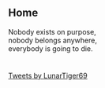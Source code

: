 <script src="/assets/js/hash-redirect.js"></script>
<h2>Home</h2>
<p>Nobody exists on purpose,<br>nobody belongs anywhere,<br>everybody is going to die.</p>
<hr style="height:10px; visibility:hidden;">
<a class='twitter-timeline' data-width='315' data-height='500' data-theme='dark' data-link-color='#19CF86' href='https://twitter.com/LunarTiger69'>Tweets by LunarTiger69</a> <script async src='https://platform.twitter.com/widgets.js' charset='utf-8'></script>
<iframe id="musicembed" allow="autoplay; encrypted-media" style="max-width:100%;height:128px;width:350px;border: 0px" allowfullscreen  data-parent="depreciated"></iframe>
<script src="https://www.gstatic.com/firebasejs/5.1.0/firebase-app.js"></script>
<script src="https://www.gstatic.com/firebasejs/5.1.0/firebase-database.js"></script>
<script src="/assets/js/music-embed.js"></script>